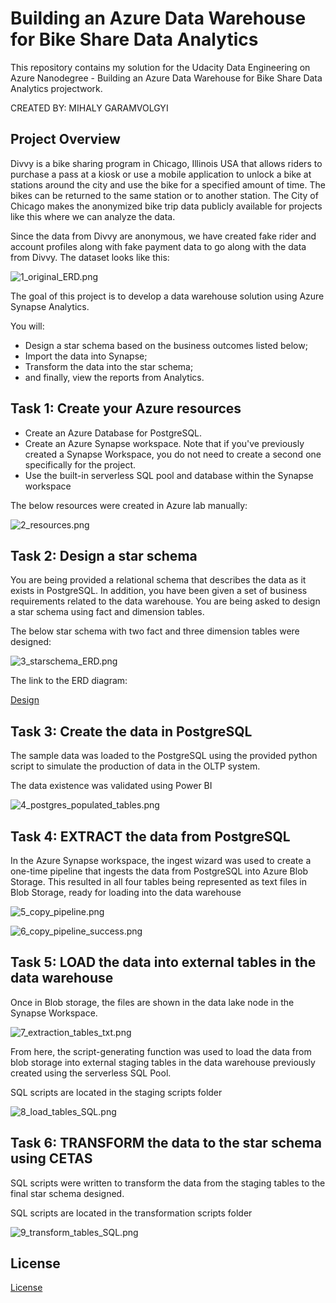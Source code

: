 # Building an Azure Data Warehouse for Bike Share Data Analytics

This repository contains my solution for the Udacity Data Engineering on Azure Nanodegree - Building an Azure Data Warehouse for Bike Share Data Analytics projectwork. 

CREATED BY: MIHALY GARAMVOLGYI

## Project Overview 

Divvy is a bike sharing program in Chicago, Illinois USA that allows riders to purchase a pass at a kiosk or use a mobile application to unlock a bike at stations around the city and use the bike for a specified amount of time. The bikes can be returned to the same station or to another station. The City of Chicago makes the anonymized bike trip data publicly available for projects like this where we can analyze the data.

Since the data from Divvy are anonymous, we have created fake rider and account profiles along with fake payment data to go along with the data from Divvy. The dataset looks like this:

 ![1_original_ERD.png](images/1_original_ERD.png)

The goal of this project is to develop a data warehouse solution using Azure Synapse Analytics. 

You will:

* Design a star schema based on the business outcomes listed below;
* Import the data into Synapse;
* Transform the data into the star schema;
* and finally, view the reports from Analytics.

## Task 1: Create your Azure resources

* Create an Azure Database for PostgreSQL.
* Create an Azure Synapse workspace. Note that if you've previously created a Synapse Workspace, you do not need to create a second one specifically for the project.
* Use the built-in serverless SQL pool and database within the Synapse workspace

The below resources were created in Azure lab manually:

 ![2_resources.png](images/2_resources.png)

## Task 2: Design a star schema

You are being provided a relational schema that describes the data as it exists in PostgreSQL. In addition, you have been given a set of business requirements related to the data warehouse. You are being asked to design a star schema using fact and dimension tables.

The below star schema with two fact and three dimension tables were designed:

![3_starschema_ERD.png](images/3_starschema_ERD.png)

The link to the ERD diagram:

[Design](https://dbdiagram.io/d/Building-an-Azure-Data-Warehouse-for-Bike-Share-Data-Analytics-681dcad65b2fc4582fe477ac)

## Task 3: Create the data in PostgreSQL

The sample data was loaded to the PostgreSQL using the provided python script to simulate the production of data in the OLTP system. 

The data existence was validated using Power BI

![4_postgres_populated_tables.png](images/4_postgres_populated_tables.png)

## Task 4: EXTRACT the data from PostgreSQL

In the Azure Synapse workspace, the ingest wizard was used to create a one-time pipeline that ingests the data from PostgreSQL into Azure Blob Storage. This resulted in all four tables being represented as text files in Blob Storage, ready for loading into the data warehouse

![5_copy_pipeline.png](images/5_copy_pipeline.png)

![6_copy_pipeline_success.png](images/6_copy_pipeline_success.png)

## Task 5: LOAD the data into external tables in the data warehouse

Once in Blob storage, the files are shown in the data lake node in the Synapse Workspace. 

![7_extraction_tables_txt.png](images/7_extraction_tables_txt.png)

From here, the script-generating function was used to load the data from blob storage into external staging tables in the data warehouse previously created using the serverless SQL Pool.

SQL scripts are located in the staging scripts folder

![8_load_tables_SQL.png](images/8_load_tables_SQL.png)

## Task 6: TRANSFORM the data to the star schema using CETAS

SQL scripts were written to transform the data from the staging tables to the final star schema designed.

SQL scripts are located in the transformation scripts folder

![9_transform_tables_SQL.png](images/9_transform_tables_SQL.png)

## License

[License](LICENSE.txt)
